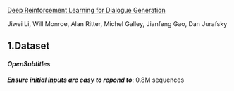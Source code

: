[Deep Reinforcement Learning for Dialogue Generation](https://arxiv.org/pdf/1606.01541.pdf)

Jiwei Li, Will Monroe, Alan Ritter, Michel Galley, Jianfeng Gao, Dan Jurafsky

## 1.Dataset

#### **_OpenSubtitles_**
**_Ensure initial inputs are easy to repond to_**: 0.8M sequences 